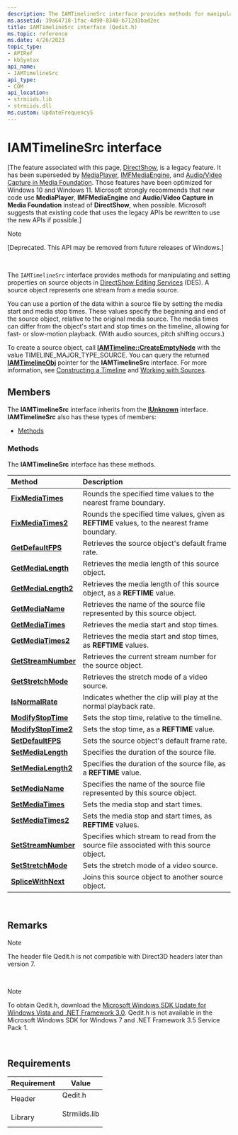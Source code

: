 ```yaml
---
description: The IAMTimelineSrc interface provides methods for manipulating and setting properties on source objects in DirectShow Editing Services (DES).
ms.assetid: 39a64718-1fac-4d90-8340-b712d3bad2ec
title: IAMTimelineSrc interface (Qedit.h)
ms.topic: reference
ms.date: 4/26/2023
topic_type: 
- APIRef
- kbSyntax
api_name: 
- IAMTimelineSrc
api_type: 
- COM
api_location: 
- strmiids.lib
- strmiids.dll
ms.custom: UpdateFrequency5
---
```


# IAMTimelineSrc interface

\[The feature associated with this page, [DirectShow](/windows/win32/directshow/directshow), is a legacy feature. It has been superseded by [MediaPlayer](/uwp/api/Windows.Media.Playback.MediaPlayer), [IMFMediaEngine](/windows/win32/api/mfmediaengine/nn-mfmediaengine-imfmediaengine), and [Audio/Video Capture in Media Foundation](windows/win32/medfound/audio-video-capture-in-media-foundation). Those features have been optimized for Windows 10 and Windows 11. Microsoft strongly recommends that new code use **MediaPlayer**, **IMFMediaEngine** and **Audio/Video Capture in Media Foundation** instead of **DirectShow**, when possible. Microsoft suggests that existing code that uses the legacy APIs be rewritten to use the new APIs if possible.\]

> [!Note]  
> \[Deprecated. This API may be removed from future releases of Windows.\]

 

The `IAMTimelineSrc` interface provides methods for manipulating and setting properties on source objects in [DirectShow Editing Services](directshow-editing-services.md) (DES). A source object represents one stream from a media source.

You can use a portion of the data within a source file by setting the media start and media stop times. These values specify the beginning and end of the source object, relative to the original media source. The media times can differ from the object's start and stop times on the timeline, allowing for fast- or slow-motion playback. (With audio sources, pitch shifting occurs.)

To create a source object, call [**IAMTimeline::CreateEmptyNode**](iamtimeline-createemptynode.md) with the value TIMELINE\_MAJOR\_TYPE\_SOURCE. You can query the returned [**IAMTimelineObj**](iamtimelineobj.md) pointer for the **IAMTimelineSrc** interface. For more information, see [Constructing a Timeline](constructing-a-timeline.md) and [Working with Sources](working-with-sources.md).

## Members

The **IAMTimelineSrc** interface inherits from the [**IUnknown**](/windows/win32/api/unknwn/nn-unknwn-iunknown) interface. **IAMTimelineSrc** also has these types of members:

-   [Methods](#methods)

### Methods

The **IAMTimelineSrc** interface has these methods.



| Method                                                    | Description                                                                                              |
|:----------------------------------------------------------|:---------------------------------------------------------------------------------------------------------|
| [**FixMediaTimes**](iamtimelinesrc-fixmediatimes.md)     | Rounds the specified time values to the nearest frame boundary.<br/>                               |
| [**FixMediaTimes2**](iamtimelinesrc-fixmediatimes2.md)   | Rounds the specified time values, given as **REFTIME** values, to the nearest frame boundary.<br/> |
| [**GetDefaultFPS**](iamtimelinesrc-getdefaultfps.md)     | Retrieves the source object's default frame rate.<br/>                                             |
| [**GetMediaLength**](iamtimelinesrc-getmedialength.md)   | Retrieves the media length of this source object.<br/>                                             |
| [**GetMediaLength2**](iamtimelinesrc-getmedialength2.md) | Retrieves the media length of this source object, as a **REFTIME** value.<br/>                     |
| [**GetMediaName**](iamtimelinesrc-getmedianame.md)       | Retrieves the name of the source file represented by this source object.<br/>                      |
| [**GetMediaTimes**](iamtimelinesrc-getmediatimes.md)     | Retrieves the media start and stop times.<br/>                                                     |
| [**GetMediaTimes2**](iamtimelinesrc-getmediatimes2.md)   | Retrieves the media start and stop times, as **REFTIME** values.<br/>                              |
| [**GetStreamNumber**](iamtimelinesrc-getstreamnumber.md) | Retrieves the current stream number for the source object.<br/>                                    |
| [**GetStretchMode**](iamtimelinesrc-getstretchmode.md)   | Retrieves the stretch mode of a video source.<br/>                                                 |
| [**IsNormalRate**](iamtimelinesrc-isnormalrate.md)       | Indicates whether the clip will play at the normal playback rate.<br/>                             |
| [**ModifyStopTime**](iamtimelinesrc-modifystoptime.md)   | Sets the stop time, relative to the timeline.<br/>                                                 |
| [**ModifyStopTime2**](iamtimelinesrc-modifystoptime2.md) | Sets the stop time, as a **REFTIME** value.<br/>                                                   |
| [**SetDefaultFPS**](iamtimelinesrc-setdefaultfps.md)     | Sets the source object's default frame rate.<br/>                                                  |
| [**SetMediaLength**](iamtimelinesrc-setmedialength.md)   | Specifies the duration of the source file.<br/>                                                    |
| [**SetMediaLength2**](iamtimelinesrc-setmedialength2.md) | Specifies the duration of the source file, as a **REFTIME** value.<br/>                            |
| [**SetMediaName**](iamtimelinesrc-setmedianame.md)       | Specifies the name of the source file represented by this source object.<br/>                      |
| [**SetMediaTimes**](iamtimelinesrc-setmediatimes.md)     | Sets the media stop and start times.<br/>                                                          |
| [**SetMediaTimes2**](iamtimelinesrc-setmediatimes2.md)   | Sets the media stop and start times, as **REFTIME** values.<br/>                                   |
| [**SetStreamNumber**](iamtimelinesrc-setstreamnumber.md) | Specifies which stream to read from the source file associated with this source object.<br/>       |
| [**SetStretchMode**](iamtimelinesrc-setstretchmode.md)   | Sets the stretch mode of a video source.<br/>                                                      |
| [**SpliceWithNext**](iamtimelinesrc-splicewithnext.md)   | Joins this source object to another source object.<br/>                                            |



 

## Remarks

> [!Note]  
> The header file Qedit.h is not compatible with Direct3D headers later than version 7.

 

> [!Note]  
> To obtain Qedit.h, download the [Microsoft Windows SDK Update for Windows Vista and .NET Framework 3.0](https://msdn.microsoft.com/windowsvista/bb980924.aspx). Qedit.h is not available in the Microsoft Windows SDK for Windows 7 and .NET Framework 3.5 Service Pack 1.

 

## Requirements



| Requirement | Value |
|--------------------|-----------------------------------------------------------------------------------------|
| Header<br/>  | <dl> <dt>Qedit.h</dt> </dl>      |
| Library<br/> | <dl> <dt>Strmiids.lib</dt> </dl> |



 

 
